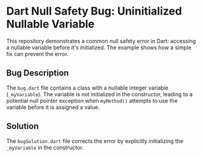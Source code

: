 # Dart Null Safety Bug: Uninitialized Nullable Variable

This repository demonstrates a common null safety error in Dart: accessing a nullable variable before it's initialized.  The example shows how a simple fix can prevent the error.

## Bug Description
The `bug.dart` file contains a class with a nullable integer variable (`_myVariable`). The variable is not initialized in the constructor, leading to a potential null pointer exception when `myMethod()` attempts to use the variable before it is assigned a value.

## Solution
The `bugSolution.dart` file corrects the error by explicitly initializing the `_myVariable` in the constructor.
